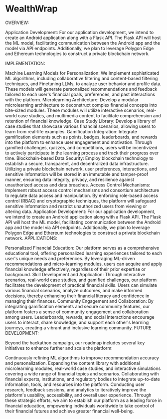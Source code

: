 # WealthWrap
OVERVIEW:

Application Development: For our application development, we intend to create an Android application along with a Flask API. The Flask API will host the ML model, facilitating communication between the Android app and the model via API endpoints. Additionally, we plan to leverage Polygon Edge and Ethereum technologies to construct a private blockchain network.

IMPLEMENTATION:

Machine Learning Models for Personalization: We Implement sophisticated ML algorithms, including collaborative filtering and content-based filtering techniques, and Finetuning LLMs, to analyze user behavior and profile data. These models will generate personalized recommendations and feedback tailored to each user's financial goals, preferences, and past interactions with the platform.
Microlearning Architecture: Develop a modular microlearning architecture to deconstruct complex financial concepts into bite-sized modules. These modules will utilize interactive scenarios, real-world case studies, and multimedia content to facilitate comprehension and retention of financial knowledge.
Case Study Library: Develop a library of case studies that showcase various financial scenarios, allowing users to learn from real-life examples.
Gamification Integration: Integrate gamification elements such as points, badges, leaderboards, and rewards into the platform to enhance user engagement and motivation. Through gamified challenges, quizzes, and competitions, users will be incentivized to actively participate in the learning process and track their progress over time.
Blockchain-based Data Security: Employ blockchain technology to establish a secure, transparent, and decentralized data infrastructure. Utilizing a private blockchain network, user preferences, interactions, and sensitive information will be stored in an immutable and tamper-proof manner, ensuring data integrity, privacy, and resilience against unauthorized access and data breaches.
Access Control Mechanisms: Implement robust access control mechanisms and consortium architecture to regulate data access and manipulation. By enforcing role-based access control (RBAC) and cryptographic techniques, the platform will safeguard sensitive information and restrict unauthorized users from viewing or altering data.
Application Development: For our application development, we intend to create an Android application along with a Flask API. The Flask API will host the ML model, facilitating communication between the Android app and the model via API endpoints. Additionally, we plan to leverage Polygon Edge and Ethereum technologies to construct a private blockchain network.
APPLICATIONS:

Personalized Financial Education: Our platform serves as a comprehensive educational tool, offering personalized learning experiences tailored to each user's unique needs and preferences. By leveraging ML-driven recommendations and micro-learning modules, users can acquire and apply financial knowledge effectively, regardless of their prior expertise or background.
Skill Development and Application: Through interactive scenarios, real-world case studies, and gamified challenges, our platform facilitates the development of practical financial skills. Users can simulate various financial scenarios, analyze outcomes, and make informed decisions, thereby enhancing their financial literacy and confidence in managing their finances.
Community Engagement and Collaboration: By integrating gamification elements and secure community features, our platform fosters a sense of community engagement and collaboration among users. Leaderboards, rewards, and social interactions encourage users to interact, share knowledge, and support each other's learning journeys, creating a vibrant and inclusive learning community.
FUTURE DEVELOPMENT:

Beyond the hackathon campaign, our roadmap includes several key initiatives to enhance further and scale the platform:

Continuously refining ML algorithms to improve recommendation accuracy and personalization.
Expanding the content library with additional microlearning modules, real-world case studies, and interactive simulations covering a wide range of financial topics and scenarios.
Collaborating with financial experts, institutions, and regulatory bodies to integrate up-to-date information, tools, and resources into the platform.
Conducting user research, feedback sessions, and analytics to iteratively improve the platform's usability, accessibility, and overall user experience.
Through these strategic efforts, we aim to establish our platform as a leading force in financial education, empowering individuals worldwide to take control of their financial futures and achieve greater financial well-being.
